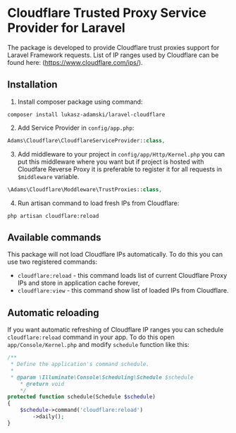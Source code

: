 # Cloudflare Trusted Proxy Service Provider for Laravel
The package is developed to provide Cloudflare trust proxies support for Laravel Framework requests.
List of IP ranges used by Cloudflare can be found here: (https://www.cloudflare.com/ips/).

## Installation
1. Install composer package using command:
```
composer install lukasz-adamski/laravel-cloudflare
```
2. Add Service Provider in `config/app.php`:
```php
Adams\Cloudflare\CloudflareServiceProvider::class,
```
3. Add middleware to your project in `config/app/Http/Kernel.php` you can put this middleware where you want but if project is hosted with Cloudfare Reverse Proxy it is preferable to register it for all requests in `$middleware` variable.
```php
\Adams\Cloudflare\Moddleware\TrustProxies::class,
```
4. Run artisan command to load fresh IPs from Cloudflare:
```
php artisan cloudflare:reload
```

## Available commands
This package will not load Cloudflare IPs automatically. To do this you can use two registered commands:
* `cloudflare:reload` - this command loads list of current Cloudflare Proxy IPs and store in application cache forever,
* `cloudflare:view` - this command show list of loaded IPs from Cloudflare.

## Automatic reloading
If you want automatic refreshing of Cloudflare IP ranges you can schedule `cloudflare:reload` command in your app. To do this open `app/Console/Kernel.php` and modify `schedule` function like this:
```php
/**
 * Define the application's command schedule.
 *
 * @param \Illuminate\Console\Scheduling\Schedule $schedule
    * @return void
    */
protected function schedule(Schedule $schedule)
{
    $schedule->command('cloudflare:reload')
        ->daily();
}
```




